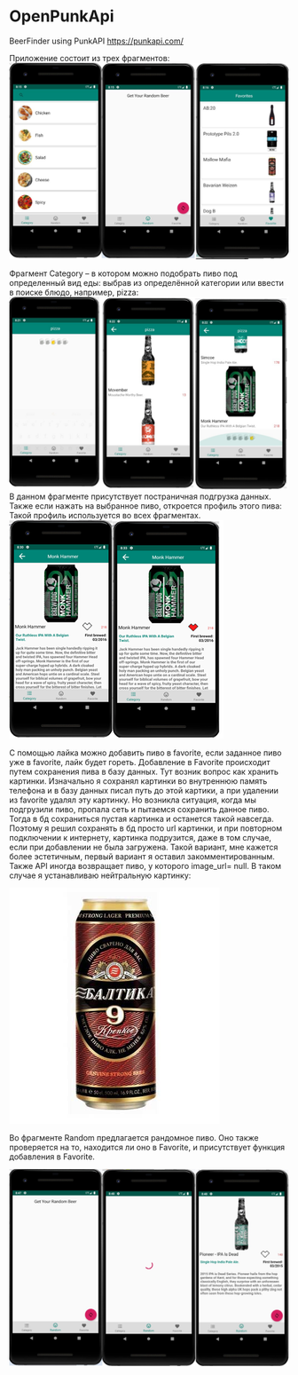 # OpenPunkApi
BeerFinder using PunkAPI https://punkapi.com/

Приложение состоит из трех фрагментов:
![Image alt](https://github.com/Miklesam/OpenPunkApi/blob/master/readme/1.jpg)

Фрагмент Category – в котором можно подобрать пиво под определенный вид еды: выбрав из определённой категории или ввести в поиске блюдо, например, pizza: 
![Image alt](https://github.com/Miklesam/OpenPunkApi/blob/master/readme/2.jpg)
В данном фрагменте присутствует постраничная подгрузка данных. Также если нажать на выбранное пиво, откроется профиль этого пива: Такой профиль используется во всех фрагментах.
![Image alt](https://github.com/Miklesam/OpenPunkApi/blob/master/readme/3.png)

С помощью лайка можно добавить пиво в favorite, если заданное пиво уже в favorite, лайк будет гореть.
Добавление в Favorite происходит путем сохранения пива в базу данных. Тут возник вопрос как хранить картинки. Изначально я сохранял картинки во внутреннюю память телефона и в базу данных писал путь до этой картики, а при удалении из favorite удалял эту картинку. Но возникла ситуация, когда мы подгрузили пиво, пропала сеть и пытаемся сохранить данное пиво. Тогда в бд сохраниться пустая картинка и останется такой навсегда. Поэтому я решил сохранять в бд просто url картинки, и при повторном подключении к интернету, картинка подрузится, даже в том случае, если при добавлении не была загружена. Такой вариант, мне кажется более эстетичным, первый вариант я оставил закомментированным. Также API иногда возвращает пиво, у которого image_url= null.
В таком случае я устанавливаю нейтральную картинку:

![Image alt](https://github.com/Miklesam/OpenPunkApi/blob/master/app/src/main/res/drawable/baltic9.jpg)

Во фрагменте Random предлагается рандомное пиво. Оно также проверяется на то, находится ли оно в Favorite, и присутствует функция добавления в Favorite.

![Image alt](https://github.com/Miklesam/OpenPunkApi/blob/master/readme/4.jpg)
